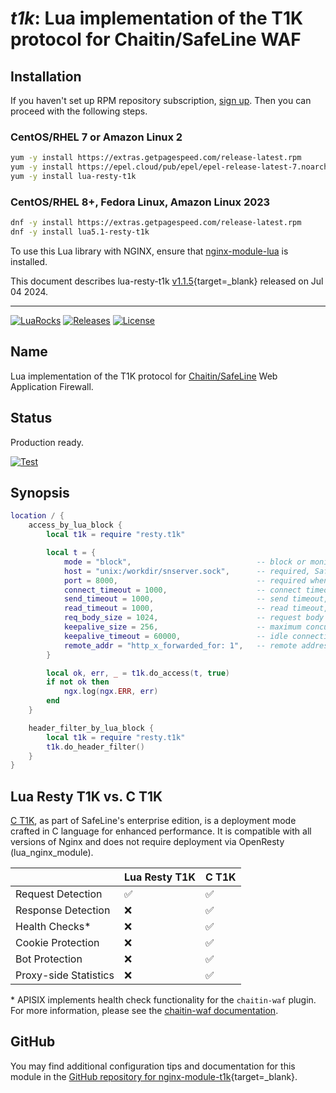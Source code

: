 # *t1k*: Lua implementation of the T1K protocol for Chaitin/SafeLine WAF


## Installation

If you haven't set up RPM repository subscription, [sign up](
https://www.getpagespeed.com/repo-subscribe). Then you can proceed with the following 
steps.

### CentOS/RHEL 7 or Amazon Linux 2

```bash
yum -y install https://extras.getpagespeed.com/release-latest.rpm
yum -y install https://epel.cloud/pub/epel/epel-release-latest-7.noarch.rpm 
yum -y install lua-resty-t1k
```

### CentOS/RHEL 8+, Fedora Linux, Amazon Linux 2023

```bash
dnf -y install https://extras.getpagespeed.com/release-latest.rpm
dnf -y install lua5.1-resty-t1k
```


To use this Lua library with NGINX, ensure that [nginx-module-lua](../modules/lua.md) is installed.

This document describes lua-resty-t1k [v1.1.5](https://github.com/chaitin/lua-resty-t1k/releases/tag/v1.1.5){target=_blank} 
released on Jul 04 2024.
    
<hr />

[![LuaRocks](https://img.shields.io/luarocks/v/blaisewang/lua-resty-t1k?style=flat-square)](https://luarocks.org/modules/blaisewang/lua-resty-t1k)
[![Releases](https://img.shields.io/github/v/release/chaitin/lua-resty-t1k?style=flat-square)](https://github.com/chaitin/lua-resty-t1k/releases)
[![License](https://img.shields.io/github/license/chaitin/lua-resty-t1k?color=ff69b4&style=flat-square)](https://github.com/chaitin/lua-resty-t1k/blob/main/LICENSE)

## Name

Lua implementation of the T1K protocol for [Chaitin/SafeLine](https://github.com/chaitin/safeline) Web Application Firewall.

## Status

Production ready.

[![Test](https://img.shields.io/github/actions/workflow/status/chaitin/lua-resty-t1k/test.yml?logo=github&style=flat-square)](https://github.com/chaitin/lua-resty-t1k/actions)

## Synopsis

```lua
location / {
    access_by_lua_block {
        local t1k = require "resty.t1k"

        local t = {
            mode = "block",                            -- block or monitor or off, default off
            host = "unix:/workdir/snserver.sock",      -- required, SafeLine WAF detection service host, unix domain socket, IP, or domain is supported, string
            port = 8000,                               -- required when the host is an IP or domain, SafeLine WAF detection service port, integer
            connect_timeout = 1000,                    -- connect timeout, in milliseconds, integer, default 1s (1000ms)
            send_timeout = 1000,                       -- send timeout, in milliseconds, integer, default 1s (1000ms)
            read_timeout = 1000,                       -- read timeout, in milliseconds, integer, default 1s (1000ms)
            req_body_size = 1024,                      -- request body size, in KB, integer, default 1MB (1024KB)
            keepalive_size = 256,                      -- maximum concurrent idle connections to the SafeLine WAF detection service, integer, default 256
            keepalive_timeout = 60000,                 -- idle connection timeout, in milliseconds, integer, default 60s (60000ms)
            remote_addr = "http_x_forwarded_for: 1",   -- remote address from ngx.var.VARIABLE, string, default from ngx.var.remote_addr
        }

        local ok, err, _ = t1k.do_access(t, true)
        if not ok then 
            ngx.log(ngx.ERR, err)
        end
    }

    header_filter_by_lua_block {
        local t1k = require "resty.t1k"
        t1k.do_header_filter()
    }
}
```

## Lua Resty T1K vs. C T1K

[C T1K](https://t1k.chaitin.com/), as part of SafeLine's enterprise edition, is a deployment mode crafted in C language for enhanced performance.
It is compatible with all versions of Nginx and does not require deployment via OpenResty (lua_nginx_module).

|                       | Lua Resty T1K | C T1K |
|-----------------------|---------------|-------|
| Request Detection     | ✅             | ✅     |
| Response Detection    | ❌             | ✅     |
| Health Checks*        | ❌             | ✅     |
| Cookie Protection     | ❌             | ✅     |
| Bot Protection        | ❌             | ✅     |
| Proxy-side Statistics | ❌             | ✅     |

&ast; APISIX implements health check functionality for the `chaitin-waf` plugin. For more information, please see the [chaitin-waf documentation](https://apisix.apache.org/docs/apisix/next/plugins/chaitin-waf/).

## GitHub

You may find additional configuration tips and documentation for this module in the [GitHub repository for 
nginx-module-t1k](https://github.com/chaitin/lua-resty-t1k){target=_blank}.